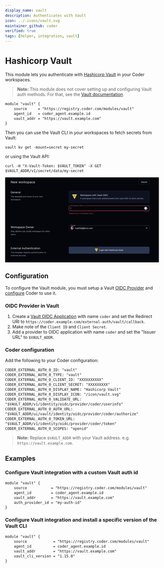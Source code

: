 ```yaml
---
display_name: vault
description: Authenticates with Vault
icon: ../.icons/vault.svg
maintainer_github: coder
verified: true
tags: [helper, integration, vault]
---
```


# Hashicorp Vault

This module lets you authenticate with [Hashicorp Vault](https://www.vaultproject.io/) in your Coder workspaces.

> **Note:** This module does not cover setting up and configuring Vault auth methods. For that, see the [Vault documentation](https://developer.hashicorp.com/vault/docs/auth).

```hcl
module "vault" {
    source     = "https://registry.coder.com/modules/vault"
    agent_id   = coder_agent.example.id
    vault_addr = "https://vault.example.com"
}
```

Then you can use the Vault CLI in your workspaces to fetch secrets from Vault:

```shell
vault kv get -mount=secret my-secret
```

or using the Vault API:

```shell
curl -H "X-Vault-Token: $VAULT_TOKEN" -X GET $VAULT_ADDR/v1/secret/data/my-secret
```

![Vault login](../.images/vault-login.png)

## Configuration

To configure the Vault module, you must setup a Vault [OIDC Provider](https://developer.hashicorp.com/vault/docs/concepts/oidc-provider) and [configure](https://coder.com/docs/v2/latest/admin/external-auth) Coder to use it.

### OIDC Provider in Vault

1. Create a [Vault OIDC Application](https://developer.hashicorp.com/vault/tutorials/auth-methods/oidc-identity-provider) with name `coder` and set the Redirect URI to `https://coder.example.com/external-auth/vault/callback`.
2. Make note of the `Client ID` and `Client Secret`.
3. Add a provider to OIDC application with name `coder` and set the "Issuer URL" to `$VAULT_ADDR`.

### Coder configuration

Add the following to your Coder configuration:

```env
CODER_EXTERNAL_AUTH_0_ID: "vault"
CODER_EXTERNAL_AUTH_0_TYPE: "vault"
CODER_EXTERNAL_AUTH_0_CLIENT_ID: "XXXXXXXXXX"
CODER_EXTERNAL_AUTH_0_CLIENT_SECRET: "XXXXXXXXX"
CODER_EXTERNAL_AUTH_0_DISPLAY_NAME: "Hashicorp Vault"
CODER_EXTERNAL_AUTH_0_DISPLAY_ICON: "/icon/vault.svg"
CODER_EXTERNAL_AUTH_0_VALIDATE_URL: "$VAULT_ADDR/v1/identity/oidc/provider/coder/userinfo"
CODER_EXTERNAL_AUTH_0_AUTH_URL: "$VAULT_ADDR/ui/vault/identity/oidc/provider/coder/authorize"
CODER_EXTERNAL_AUTH_0_TOKEN_URL: "$VAULT_ADDR/v1/identity/oidc/provider/coder/token"
CODER_EXTERNAL_AUTH_0_SCOPES: "openid"
```

> **Note:** Replace `$VAULT_ADDR` with your Vault address. e.g. `https://vault.example.com`.

## Examples

### Configure Vault integration with a custom Vault auth id

```hcl
module "vault" {
    source           = "https://registry.coder.com/modules/vault"
    agent_id         = coder_agent.example.id
    vault_addr       = "https://vault.example.com"
    auth_provider_id = "my-auth-id"
}
```

### Configure Vault integration and install a specific version of the Vault CLI

```hcl
module "vault" {
    source            = "https://registry.coder.com/modules/vault"
    agent_id          = coder_agent.example.id
    vault_addr        = "https://vault.example.com"
    vault_cli_version = "1.15.0"
}
```
